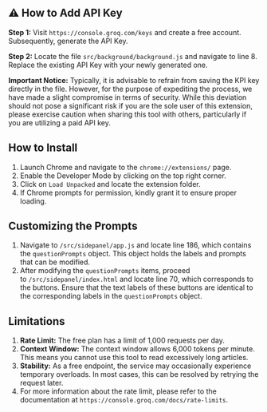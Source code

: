 ## ⚠️ How to Add API Key
**Step 1:**
Visit `https://console.groq.com/keys` and create a free account. Subsequently, generate the API Key.

**Step 2:**
Locate the file `src/background/background.js` and navigate to line 8. Replace the existing API Key with your newly generated one.

**Important Notice:** Typically, it is advisable to refrain from saving the KPI key directly in the file. However, for the purpose of expediting the process, we have made a slight compromise in terms of security. While this deviation should not pose a significant risk if you are the sole user of this extension, please exercise caution when sharing this tool with others, particularly if you are utilizing a paid API key.

## How to Install
1. Launch Chrome and navigate to the `chrome://extensions/` page.
2. Enable the Developer Mode by clicking on the top right corner.
3. Click on `Load Unpacked` and locate the extension folder.
4. If Chrome prompts for permission, kindly grant it to ensure proper loading. 

## Customizing the Prompts
1. Navigate to `/src/sidepanel/app.js` and locate line 186, which contains the `questionPrompts` object. This object holds the labels and prompts that can be modified.
2. After modifying the `questionPrompts` items, proceed to `/src/sidepanel/index.html` and locate line 70, which corresponds to the buttons. Ensure that the text labels of these buttons are identical to the corresponding labels in the `questionPrompts` object.

## Limitations
1. **Rate Limit:** The free plan has a limit of 1,000 requests per day.
2. **Context Window:** The context window allows 6,000 tokens per minute. This means you cannot use this tool to read excessively long articles.
3. **Stability:** As a free endpoint, the service may occasionally experience temporary overloads. In most cases, this can be resolved by retrying the request later.
4. For more information about the rate limit, please refer to the documentation at `https://console.groq.com/docs/rate-limits`.
